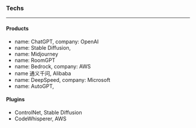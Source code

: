 ### Techs
---

#### Products
- name: ChatGPT, company: OpenAI
- name: Stable Diffusion,
- name: Midjourney
- name: RoomGPT
- name: Bedrock, company: AWS
- name 通义千问, Alibaba
- name: DeepSpeed, company: Microsoft
- name: AutoGPT,

#### Plugins
- ControlNet, Stable Diffusion
- CodeWhisperer, AWS
